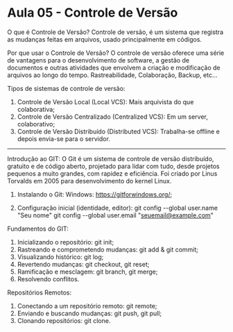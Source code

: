 # Aula 05 - Controle de Versão

O que é Controle de Versão?
Controle de versão, é um sistema que registra as mudanças feitas em arquivos, usado principalmente em códigos.

Por que usar o Controle de Versão?
O controle de versão oferece uma série de vantagens para o desenvolvimento de software, a gestão de documentos e outras atividades que envolvem a criação e modificação de arquivos ao longo do tempo. Rastreabilidade, Colaboração, Backup, etc...

Tipos de sistemas de controle de versão:
1. Controle de Versão Local (Local VCS): Mais arquivista do que colaborativa;
2. Controle de Versão Centralizado (Centralized VCS): Em um server, colaborativo;
3. Controle de Versão Distribuído (Distributed VCS): Trabalha-se offline e depois envia-se para o servidor.

----------------------------------------------------------------------------------------------------------------------------------------

Introdução ao GIT:
O Git é um sistema de controle de versão distribuído, gratuito e de código aberto, projetado para lidar com tudo, desde projetos pequenos a muito grandes, com rapidez e eficiência. Foi criado por Linus Torvalds em 2005 para desenvolvimento do kernel Linux.

1. Instalando o Git:
Windows: https://gitforwindows.org/;

2. Configuração inicial (identidade, editor):
git config --global user.name "Seu nome" git config --global user.email "seuemail@example.com"

Fundamentos do GIT:
1. Inicializando o repositório: git init;
2. Rastreando e comprometendo mudanças: git add & git commit;
3. Visualizando histórico: git log;
4. Revertendo mudanças: git checkout, git reset;
5. Ramificação e mesclagem: git branch, git merge;
6. Resolvendo conflitos.

Repositórios Remotos:
1. Conectando a um repositório remoto: git remote;
2. Enviando e buscando mudanças: git push, git pull;
3. Clonando repositórios: git clone.
